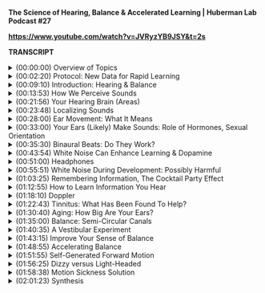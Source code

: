 **The Science of Hearing, Balance & Accelerated Learning | Huberman Lab Podcast #27**

**https://www.youtube.com/watch?v=JVRyzYB9JSY&t=2s**

**TRANSCRIPT**

<details>
<summary>(00:00:00) 	Overview of Topics </summary>
-

- Welcome to the Huberman Lab Podcast, where we discuss science and science-based tools for everyday life. I'm Andrew Huberman and I'm a professor of neurobiology and ophthalmology at Stanford School of Medicine. Today, we're going to talk all about hearing and balance and how you can use your ability to hear specific things and your balance system in order to learn anything faster. The auditory system, meaning the hearing system, and your balance system, which is called the vestibular system, interact with all the other systems of the brain and body and, used properly, can allow you to learn information more quickly, remember that information longer and with more ease and you can also improve the way you can hear. You can improve your balance. We're going to talk about tools for all of that. This is one area of science, where we understand a lot about the cells and the mechanisms in the ear and in the brain and so forth. So we're going to talk about that a little bit, and then we're going to get directly into protocols, meaning tools. We're also going to talk about ways in which the auditory and balance system suffer. We're going to talk about tinnitus, which is this ringing of the ears that, unfortunately, for people that suffer from it, they really suffer. It's very intrusive for them. We're going to talk about some treatments that can work in some circumstances and some of the more recent emerging treatments that I think many people aren't aware of. We're also going to talk about this, what seems like kind of a weird fact, which is that 70% of people, all people, make what are called otoacoustic emissions, their ears actually make noises. Chances are your ears are making noises right now, but you can't perceive them. And yet those can have an influence on other people and animals in your environment. It's a fascinating aspect of your biology. You're going to learn a lot about how your biology and brain and ears and the so-called inner ear that's associated with balance, you're going to learn a lot about how all those work, you're going to learn a lot of neuroscience. I'll even tell you what type of music to listen to. And if you listen to me, you can leverage that in order to learn faster. 
</details>

<details>
<summary>(00:02:20) 	Protocol: New Data for Rapid Learning</summary>
-

Before we begin talking about the science of hearing and balance and tools that leverage hearing and balance for learning faster, I want to provide some information about another way to learn much faster. There's a paper that was published recently. This is a paper that was published in Cell Reports, an excellent journal. It's a peer-reviewed paper from a really excellent group, looking at skill-learning. Now, previously, I've talked about how, in the attempt to learn skills, the vital thing to do is to get lots of repetitions. You've heard of the 10,000 hours thing, you've heard of lots of different strategies for learning faster, 80/20 rule and all that; the bottom line is you need to generate many, many repetitions of something that you're trying to learn. And the errors that you generate are also very important for learning. It also turns out that taking rest within the learning episode is very important. I want to be really clear what I'm referring to here. In earlier episodes, I've discussed how when you're trying to learn something it's beneficial, it's been shown in scientific studies, that if you take a 20-minute shallow nap or you simply do nothing after a period of learning, that it enhances the rates of learning and the depth of learning, your ability to learn and remember that information. 

What I'm about to describe are new data that say that you actually should be injecting rest within the learning episode. Now I'm not talking about going to sleep while learning. This is the way that the study was done: the study involved, having people learn sequences of numbers or keys on a piano. So let's use the keys on a piano example. I'm not a musician, but I think I'll get this correct. They asked people to practice a sequence of keys, G-D-F-E-G; G-D-F-E-G; G-D-F-E-G. And they would practice that either continually for a given amount of time, or they would just do that for 10 seconds, they would play G-D-F-E-G, G-D-F-E-G, G-D-F-E-G, G-D-F-E-G for 10 seconds. And then they would take a 10-second pause or rest. They would just space take a space or a period of time where they do nothing for 10 seconds then they would go back to G-D-F-E-G, G-D-F-E-G. So the two conditions, essentially, were to have people practice continually, lots of repetitions, or to inject or insert these periods of 10 seconds idle time where they're not doing anything, they're not looking at their phone, they're not focusing on anything, they're just letting their mind drift wherever it wants to go and they are not touching the keys on the keyboard. What they found was that the rates of learning, the skill acquisition and the retention of the skill was significantly faster when they injected these short periods of rest, these 10-second rest periods. And the rates of learning were, when I say significantly faster, were much, much faster. 

I'll reveal what that was in just a moment, but you might ask why would this work? Why would it be that injecting these 10-second rest periods would enhance rates of learning? What they called them was micro-offline gains because they're taking their brain offline from the learning task for a moment. Well, turns out the brain isn't going offline at all. You've probably heard of the hippocampus, the area of the brain involved in memory and the neocortex, the area of the brain that's involved in processing sensory information. Well, it turns out that during these brief periods of rest, these 10-second rest periods, the hippocampus and the cortex are active in ways such that you get a 20 times repeat of the G-D-F-E-G. It's a temporal compression, as they say. So basically, the rehearsal continues while you rest, but at 20 times the speed. So if you were normally getting just, let's just say five repetitions of G-D-F-E-G, G-D-F-E-G, G-D-F-E-G per 10 seconds. Now you multiply that times 20. In the rest periods, you've practiced it 100 times. Your brain has practiced it. We know this because they were doing brain imaging, functional imaging of these people with brain scanners while they were doing this. This is an absolutely staggering effect and it's one that, believe it or not, has been hypothesized or thought to exist for a very long time. This effect is called the spacing effect. And it was actually first proposed by Ebbington in 1885. And since then, it's been demonstrated for a huge number of different, what they call domains, in the cognitive domain. So for learning languages, in the physical domain, so for learning skills that involve a motor sequence. It's been demonstrated for a huge number of different categories of learning. 

If you want to learn all about the spacing effect and the categories of learning that it can impact, there's a wonderful review article. I'll provide a link to it. The title of the review article is parallels between spacing effects during behavioral and cellular learning. What that review really does is it ties the behavioral learning and the improvement of skill to the underlying changes in neurons that can explain that learning. I should mention that the paper that I'm referring to, the more recent paper that injects these 10-second little micro-offline gains, rest periods is the work of the laboratory of Leonard Cohen, not the musician, Leonard Cohen. He passed away, he was not a neuroscientist; a wonderful poet and musician, but not a neuroscientist. Again, the paper was published in Cell Reports and we will provide a link to the full paper as well. 

So the takeaway is if you're trying to learn something, you need to get those reps in, but one way that you can get 20 times, the number of reps in is by injecting these little 10-second periods of doing nothing. Again, during those rest periods, you really don't want to attend to anything else, as much as possible. You could close your eyes if you want, or you can just simply wait and then get right back into generating repetitions. I find these papers that Cell Reports and other journals have been publishing recently to be fascinating because they're really helping us understand what are the best protocols for learning anything. And they really leverage the fact that the brain is willing to generate repetitions for us, provided that we give it the rest that it needs. So inject rest throughout the learning period. And if you can, based on the scientific data, you would also want to take a 20-minute nap or a 20-minute decompress period where you're not doing anything after a period of learning. I think those could both synergize in order to enhance learning even further, although that hasn't been looked at yet. 
</details>

<details>
<summary>(00:09:10) 	Introduction: Hearing & Balance</summary>
-

Before we begin talking about hearing and balance, I just want to mention that this podcast is separate from my teaching and research roles at Stanford. It is, however, part of my desire and effort to bring zero-cost to consumer information about science and science related tools to the general public. In keeping with that theme, I want to thank the sponsors of today's podcast and make it clear that we only work with sponsors whose products we absolutely love, and that we think you will benefit from as well. 

Our first sponsor is Roka. Roka makes sunglasses and eyeglasses, that, in my opinion are the very highest quality available. The company was founded by two all-American swimmers from Stanford and everything about their eyeglasses and sunglasses were created with performance in mind. These eyeglasses and sunglasses have a number of features that really make them unique. First of all, they're extremely lightweight, the optical clarity of the lenses is spectacular. And for the sunglasses, they have this really great feature, which is as you move in and out of shadows, or across the day, the amount of sunshine might change, you always experience the world as clear and bright, and that can only come from really understanding how the visual system works. The visual system has all these mechanisms for adaptation and habituation. You don't need to know how those things work, but the folks at Roka clearly do because you put these glasses on and you don't even notice that they're on. They also stay on your face even if you get sweaty. They were designed to be used while active, so running and biking, et cetera or indoors. One thing that I really like about Roka eyeglasses and sunglasses is that the aesthetic is terrific. Even though they were designed for performance, unlike a lot of sunglasses out there that were designed for performance that look kind of ridiculous, kind of space-age, Roka eyeglasses and sunglasses, you could wear anywhere. The aesthetic is really clean and they have a huge number of different styles to select from. If you'd like to try Roca eyeglasses, you can go to Roka, that's R-O-K-A, .com and enter the code Huberman to save 20% off your first order. That's Roka, R-O-K-A, .com and enter the code Huberman at checkout. 

Today's podcast is also brought to us by InsideTracker. InsideTracker is a personalized nutrition platform that analyzes data from your blood and DNA to help you better understand your body and reach your health goals. I've long been a believer in getting regular blood work done for the simple reason that many of the factors that impact our immediate and long-term health can only be analyzed from a quality blood test. And now with the advent of DNA tests, we can get further insight and information into how our metabolism is working, how our brain is functioning, how our endocrine system, meaning our hormone system is functioning. One of the issues with a lot of companies and programs that involve getting blood and DNA tests, however, is that you get the information back, you don't know what to do with that information. With InsideTracker, they make all of that very easy. First of all, they can send someone to your home to take the samples, if you like or you can go to a local clinic. You get the information back and, of course, you get all the numbers and levels of hormone factors, metabolic factors, et cetera, but the dashboard at InsideTracker provides directives so that if you want to bring those numbers up or bring them down, or if you want to keep them in the same range, it points to specific regimens related to nutrition, exercise, and other lifestyle factors so you can really move around those numbers to best suit your health goals and health status. If you want to try InsideTracker, you can go to insidetracker.com/huberman, and you'll get 25% off any of InsideTracker's plans. Just use the code Huberman at checkout. 

Today's podcast is also brought to us by Headspace. Headspace is a meditation app that's backed by 25 published studies. And in addition to those, there are hundreds of studies showing that meditation is beneficial for our brain and for our body. One of the challenges, however, is maintaining a meditation practice. I started meditating a long time ago, but I found it very hard to keep that practice going. Then I discovered the Headspace meditation app and what I found was that because they have meditations that are very short, as well as some that are longer and some that are much longer, I could maintain my meditation practice. Sometimes I do a short five-minute meditation, sometimes I do 20-minute meditation, I try and meditate at least 20 minutes per day, but sometimes, some weeks, I only do it five times a week and I'll just meditate for longer. So with Headspace, you have the full palette of meditations to select from. If you want to try Headspace, you can go to headspace.com/specialoffer. And if you do that, you'll get a free one-month trial so no cost whatsoever, with their full library of meditations. So that's the best offer that they have. So, again, if you want to try Headspace and you want to get access to all their meditations for free go to headspace.com/specialoffer. 
</details>

<details>
<summary>(00:13:53) 	How We Perceive Sounds</summary>
-

Can you hear me? Can you hear me? Okay, well, if you can hear me, that's amazing because what it means is that my voice is causing little tiny changes in the airwaves wherever you happen to be. And that your ears and whatever's contained in those ears and in your brain can take those sound waves and make sense of them. And that is an absolutely fantastic and staggering feat of biology and yet we understand a lot about how that process works. So I'm going to teach it to you now in simple terms over the next few minutes. So what we call ears have a technical name. That technical name is oracles, but more often they're called pinna, the pinnas, P-I-N-N-A, pinna. And the pinnas of your ears, this outer part that is made of cartilage and stuff is arranged such that it can capture sound in the best way for your head size. We're going to talk about ear size also, cause it turns out that your ears change size across the lifespan and that how big your ears are or rather how fast your ears are changing size is a pretty good indication of how fast you're aging. 

So we'll get to that in a few minutes, but I want to talk about these things that we call ears and some of the stuff contained within them that allow us to hear. So the shape of these ears that we have is such that it amplifies high-frequency sounds. High frequency sounds, as the name suggests, is the squeakier stuff. So low frequency sound, Costello snoring in the background that's a low frequency sound or high frequency sound, okay? So we have low frequency sounds and high frequency sounds and everything in between. Now those sound waves get captured by our ears. And those sound waves, for those of you that don't maybe fully conceptualize sound waves, are literally just fluctuations or shifts in the way that air is moving toward your ear and through space. In the same way that water can have waves, air can have waves. So it's reverberation of air. Those come in through your ears and you have what's called your eardrum. And on the inside of your eardrum, there's a little bony thing that shaped like a little hammer. So attached to that eardrum, which can move back and forth like a drum, it's a little membrane, you got this hammer attached to it. And that hammer has three parts. For those of you that want to know, those three parts are called malleus, incus and stapes. But basically, you can just think about it as a hammer. So you've got this eardrum and then a hammer. And then that hammer has to hammer on something. And what it does is it hammers on a little coiled piece of tissue that we call the cochlea, sometimes called the cochlea, depending on where somebody lives in the country. So, typically, in the Midwest, on the East Coast, they call them coh-chleah. And on the West Coast, we call them caw-cochlea, same thing. So this snail-shaped structure in your inner ear is where sound gets converted into electrical signals that the brain can understand. 

But I want to just bring your attention to that little hammer because that little hammer is really, really cool. What it means is that sound waves come in through your ears, that's what's happening right now, that eardrum that you have, it's like the top of a drum. It's like a membrane, or it can move back and forth. It's not super rigid and it moves that little hammer. And then the hammer goes, doom-doom-doom-doom and hits this coil-shaped thing that we're calling the cochlea. Now the cochlea, at one end, is more rigid than the other. So one part can move really easily and the other part doesn't move very easily. And that turns out to be very important for decoding or separating sounds that are low frequency like Costello's snoring and sounds that are of high frequency, like a shriek or a shrill. And that's because within that little coil thing, we call the cochlea, you have all these tiny little what are called hair cells. Now they look like hairs, but they're not at all related to the hairs on your head or elsewhere on your body. They're just shaped like hair, so we call them hair cells. Those hair cells, if they move, send signals into the brain that a particular sound is in our environment. And if those hair cells don't move, it means that particular sound is not in our environment. 

So just to give you the mental picture of this, sound waves are coming in, because there's stuff out there, making noises like my voice; it's changing the patterns of air around you in very, very subtle ways; that information is getting funneled into your ears because your pinnas are shaped in a particular way. The eardrum then moves this little hammer and the hammer bangs on this little snail-shaped thing. And because that snail-shaped thing, at one end, is very rigid, it doesn't want to move and at the other end, it's very flexible, it can separate out high-frequency and low-frequency sounds. And the fact that this thing in your inner ear that we call the cochlea is coiled, is actually really important to understand because along its length, it varies in how rigid or flexible it is, I already mentioned that before and at the base, it's very rigid and that's where the hair cells, if they move, will make high-frequency sounds, and at the top, what's called the apex, it's very flexible and it's more like a bass drum. So basically what happens is sound waves come into your ears and then at one end of this thing that we call the cochlea, at the top, it's essentially encoding or only responding to sounds that are like, doom-doom-doom-doom. Whereas, at the bottom, it responds to high-frequency sounds like a cymbal, [clanging]. And everywhere in between, we have other frequencies, medium frequencies. 

Now this should stagger your mind. If it doesn't already, it should. Because what this means is that everything that's happening around us, whether or not it's music or voices or crying or screaming or screaming of delight from small children who are excited, 'cause they're playing or 'cause they get cake; all of that is being broken down into its component parts and then your brain is making sense of what it means. These things that I've been talking about, like the pinna of your ears and this little hammer and the cochlea, that's all purely mechanical. It has no mind of its own. It's just breaking things down into high frequencies, medium frequencies and low frequencies. And if you don't understand sound frequency, it's really simple to understand, just imagine ripples on a pond. And if those ripples are very close together, that's high frequency; they occur at high frequency. If those ripples are further apart, it's low frequency. And obviously, medium frequency is in between. So just like you can have waves in water, you can have waves in air. So that's really how it works. Now we are all familiar with light and how, if you take a prism and put it in front of light, it will split that light into its different wavelengths, its different colors, red, green, blue, et cetera. So like the Pink Floyd "Dark Side of the Moon" album, I think, has a prism and it's converting white light into all the colors, all the wavelengths that are contained in white light. Your cochlea, essentially, acts as a prism. It takes all the sound in your environment and it splits up those sounds into different frequencies. So you can think of the cochlea of your ear, sort of like a prism and then the brain takes that information and puts it back together and makes sense of it. 
</details>

<details>
<summary>(00:21:56) 	Your Hearing Brain (Areas)</summary>
-

So those hair cells in each of your two cochlea, because you have two ears, you also have two cochlea, send little wires, what we call axons that convey their patterns of activity into the brain. And there are a number of different stations within the brain that information arrives at before it gets up to the parts of your brain, where you are consciously aware. And because some of you have asked for more names and nomenclature, I'll give that to you. If you don't want a lot of detailed names, you can just ignore what I'm about to say. But, basically, the cochlea send information to what's called the spiral ganglion. A ganglion, by the way, if you're going to learn any neuroscience, just know that anytime you hear ganglion, a ganglion is just a clump, so it means a bunch of neurons. So a clump of cells. So the spiral ganglion is a bunch of neurons that the information then goes off to what are called the cochlear nuclei in the brainstem. Brainstem is down near your neck, then up to a structure that has a really cool name called the superior olive, because you have one on each side of your brain. And if I were to bring you to my lab and show you the superior olives in your brain or anyone else's brain, they look like little olives, even that little divot in them that to me, it looks like a pimiento, but they just call them the superior olive. And then the neurons in the superior olive, then they send information up to what's called the inferior colliculus, only called inferior because it sits below a structure called the superior colliculus. And then the information goes up to what's called the medial geniculate nucleus. And then up to your neocortex where you make sense of it all. 
</details>

<details>
<summary>(00:23:48) 	Localizing Sounds</summary>
-

Now you don't have to remember all that, but you should know that there are a lot of stations in which auditory information is processed before it gets up to our conscious detection. And there is a good reason for that, which is that more important than knowing what you're hearing, you need to know where it's coming from. It's vital to our survival, that if something, for instance, is falling toward us, that we know if it's coming to our right side, if it's going to hit us from behind, we have to know, for instance, if a car is coming at us from our left or from our right. And our visual system can help with that. But our auditory and our visual system collaborate to help us find and locate the position of things in space. That should come as no surprise. If you hear somebody talking off to your right, you tend to turn to your right, not to your left. If you see somebody's mouth moving in front of you, you tend to assume that the sound is going to come from right in front of you. Disruptions in this auditory hearing and visual matching are actually the basis of what's called the ventriloquism effect, which we'll talk about in a few minutes in more depth. But the ventriloquism effect can basically be described in simple terms as when you essentially think that a sound is coming from a location that it's not actually coming from. We'll talk about that in a moment but what I'd like you to realize is that one of these stations, deep in your brainstem is responsible for helping you identify where sounds are coming from through a process that's called interaural time differences. And that sounds fancy, but really, the way you know where things are coming from, what direction a car or a boss or a person is coming from is because the sound lands in one ear before the other. And you have stations in your brain, meaning you have neurons in your brain that calculate the difference in time of arrival for those sound waves in your right versus your left ear. And if they arrive at the same time, you assume that thing is making noise right in front of you. If it's off to your right, you assume it's over on your right. And if the sound arrives first to your left ear, you assume, quite correctly, that the thing is coming toward your left ear. So it's a very simple and mechanical system at the level of sound localization. But what about up and down? If you think about it, a sound coming from above is going to land on your right ear and your left ear at the same time. A sound from below is going to land on your right ear and your left ear at the same time. So the way that we know where things are in terms of what's called elevation, where they are in the up and down plane is by the frequencies. The shape of your ears actually modifies the sound depending on whether or not it's coming straight at you, from the floor or from high above. And so already at the level of your ears, you are taking information about the outside world and determining where that information is coming from. Now, this all happens very, very fast and it's subconscious but now you know why if people really want to hear something, they make a cup around their ear. They essentially make their ear into more of a fennec fox type ear. If you've ever seen those cute little fennec fox things, they have these big spiky ears, they look like a French bulldog, although the fox version version of the French bulldog. This big, tall ears, and they have excellent sound localization. And so when people lean in with their ear, with their hand like this, if you're listening to this, I'm just cupping my hand at my ear, I'm giving myself a bigger pinna. And if I do it on the left side, I can do this side. And if I really want to hear something, I do it on both sides. So this isn't just gesturing, this actually serves a mechanical role. And actually, if you want to hear where things are coming from with a much greater degree of accuracy, this can actually help because you're capturing sound waves and funneling them better. It's really remarkable, this whole system. So you've got these two ears and because of the differences in the timing of when things arrive in those two ears, as well as these differences in the frequencies that certain things sound, or I should say the differences in the frequencies that arrive at your ears, depending on whether or not the thing is above you or right in front of you or below you, you're able to make out where things are in space pretty well. 
</details>

<details>
<summary>(00:28:00) 	Ear Movement: What It Means</summary>
-

So now you're probably starting to realize that these two things on the side of our head that we call ears are there for a lot more than hanging earrings on or for other aesthetic purposes or for putting sunglasses on top of. They are very powerful devices for allowing us to capture sound waves from our environment. Now I have a question for you, which is, can you move your ears? It turns out that unlike other animals, humans are not terrifically good at moving their ears. Other animals can move their ears even independently. So Costello is pretty good at raising his ears, the two of them together, He can't really move his ear separately. Some dogs can do that really well. In fact, sighthounds and some scenthounds do that exquisitely well. Some animals like deer and other animals that really have very acute hearing will put one ear down to a very particular angle and will tilt the other one and they will actually capture information about two distant sound-making organisms, those could be hunters coming after them or other animals coming after them. They are very good at doing this. We're not so good at it. But about 60% of people, it's thought, can move their ears consciously without having to touch their ear. So can you do that? Maybe you should try it. Ask someone to look at you and see whether or not you can do it. The typical distances that people can move it is usually no more than two or three millimeters. It's subtle but can you flap your pinna with just using mental control? If you can, or if you can't, try looking all the way to your right or all the way to your left. Obviously, if you're driving a car or doing something or exercising, don't put yourself in danger right now. But if you move your eyes all the way to your left, which I'm doing now or all the way to my right, you might feel a little bit of a contraction of the muscles that control ear movement. Now I want to ask you this: can you raise one eyebrow? I'm not very good at it, I can do a little bit, but it's mostly by like cramping down my face on one side. And I certainly can't raise my right eyebrow. I can only do my left eyebrow. Trying to talk while I'm doing this, that's why it looks strange. People who can raise one eyebrow very easily, almost always, can move their ears without having to touch them. It's controlled by the same motor pathway. And there does seem to be a small, but statistically significant sex difference in the ability to move one's ears. Typically, men can do this more than women can, although plenty of women can move their ears as well. Now, if you think that is all a little strange or off topic, it's not because what we're really talking about here is a system of the brain, but also of the body of the musculature for localizing things in space. And so you might find it interesting to note that one of the things that we share very closely with other primates, with non-human primates, like macaque monkeys and chimpanzees, if you look at their ears, their ears are remarkably similar to our ears, or rather our ears are remarkably similar to their ears. The eyes of certain monkeys like macaque monkeys are remarkably similar to human eyes. This is one of the reasons why, if you look at a baby macaque monkey, it has this unbelievably human element to it. But the ears of these primates is very similar to our ears; our ears, similar to their ears. If you're interested in ear movements and what they could mean and some of the things that ear movements correlate with in other aspects of our biology, there's a nice paper, actually, a scientific paper. The author's last name is Code, C-O-D-E, it was published in 1995. I'll give a reference to that. It's a review article that discusses some of the sex differences in ear movement control, as well as the relationship between ear movements and eye movements. And it's a pretty accessible paper. It's one that I think any of you who are interested in this topic could parse fairly easily. And there's some very interesting underlying biology and some theories as to why humans would have this so-called vestigial or ancient carry-over of a system for moving our ears. 
</details>

<details>
<summary>(00:33:00) 	Your Ears (Likely) Make Sounds: Role of Hormones, Sexual Orientation</summary>
-

Now, if ear movement seems strange, next, I want to talk about a different feature of your hearing and ears that's even stranger, but that has some really interesting implications for your biology. And I'm guessing that you've not heard of this. What am I about to describe are called otoacoustic emissions. And otoacoustic emissions, as the name suggests, are sounds that your ears make. Believe it or not, 70% of people make noises with their ears, but they don't actually detect them. Like I said, you've never heard of this. Okay, that's not what I mean. But what I do mean is that 70% of people's ears are making noise that's cast out of the ear. And these otoacoustic emissions, actually, can be detected by microphones. Sometimes they can be detected by other people in the room if they have very good hearing. Now, it turns out that women or, I should be technical here, females who report themselves as heterosexual, have a higher frequency, not frequency of sound, but a higher frequency of otoacoustic emissions than do men who report themselves as heterosexual. Women who report themselves as homosexual or bisexual, make fewer otoacoustic emissions than heterosexual women. These are data that come from Dennis McFadden's lab at the University of Texas, Austin. He actually discovered these, what are called sexual dimorphisms and differences based on sexual orientation without looking for them. He was studying hearing. He's a auditory scientist and people were coming into his laboratory and they were detecting these otoacoustic emissions. And they started to notice the group differences in otoacoustic emissions. So they started asking people about their sex and about their sexual orientation. And these differences fell out of the data, as we say. And it's interesting because otoacoustic emissions are not something that we associate with sex or sexual dimorphism. But what these data really underscore is, first of all, a lot of us are making noises with our ears, some of us more than others. And that exposure to certain combinations of hormones during development are very likely shaping the way that our hearing apparati, meaning the cochlea and the pinna and all sorts of things, how those develop and how those functions throughout the lifespan. We did do an episode on hormones and sexual development, which gets much deeper into the other effects that hormones have on the developing brain and body. If you want to check out that episode, we will put a link to it in the captions. 
</details>

<details>
<summary>(00:35:30) 	Binaural Beats: Do They Work?</summary>
-

So now I want to shift to talking about ways to leverage your hearing system, your auditory system so that you can learn anything, not just auditory information, but anything faster. I get a lot of questions about so-called binaural beats. Binaural beats, as their name suggests, involve playing one frequency of sound to one ear and a different frequency of sound to the other ear. So it might be doomed, doon, doon, doon to your right ear, and it might be to ding-ding-ding-ding-ding-ding to the left ear. And the idea is that the brain will take those two frequencies of sound and because the pathways that bring information from the ears into the brain, eventually crossover, they actually share that information with both sides of the brain, that the brain will average that information and come up with this sort of intermediate frequency. And the rationale is that those intermediate frequencies place the brain into a state that is better for learning. And when I say better for learning, I want to be precise about what I mean. That could mean more focus for encoding or bringing the information in. As you may have heard me say before, we have to be alert and focused in order to learn. There is no passive learning unless we're little tiny infants. So can binaural beats make us more focused? Can binaural beats allow us to relax more if we're anxious? I know some people, they go to the dentist and the dentist offers binaural beats as they drill into your teeth and give root canals and things of that sort, probably causing some anxiety just describing those things right now. But those are available in many dental practices. Binaural beats have been thought to increase creativity, or at least they have been proposed to increase creativity. 

So what does the scientific data say about binaural beats? There are a number of different apps out there that offer binaural beats. There are a number of different programs. I think you can also even just find these on YouTube and on the internet. But typically, it's an app and you'll program in a particular outcome that you want: more focused, more creative, fall asleep, less anxious, et cetera. So what does the scientific data say? So believe it or not, the science on binaural beats is actually quite extensive and very precise. So sound waves are measured, typically, in hertz or kilohertz. I know many of you aren't familiar with thinking about things in hertz or kilohertz. But again, just remember those waves on a pond, those ripples on a pond. If they're close together, then they are of high-frequency. And if they're far apart, than they are of low frequency. So when you hear more hertz, what you're essentially hearing is higher frequency. And so if it's many more kilohertz then it's much higher frequency than if it's fewer hertz or kilohertz. And so you may have heard of these things as delta waves or theta waves or alpha waves or beta waves, et cetera. Delta waves would be big, slow waves, so low frequency. And, indeed, there is quality evidence from peer-reviewed studies that are not sponsored by companies that make binaural beat apps that tell us that delta waves like one to four hertz, so very low frequency sounds, think Costello's snoring, can help in the transition to sleep and for staying asleep. And that theta rhythms, which are more like four to eight hertz can bring the brain into a state of subtle sleep or meditation, so deeply relaxed, but not fully asleep. And then you can sort of ascend the staircase of findings here, so to speak. And you'll find evidence that alpha waves, eight to 13 hertz can increase alertness to a moderate level. That's a great state for the brain to be in for recall of existing information. And that beta waves, 15 to 20 hertz are great for bringing the brain into focus states for sustained thought or for incorporating new information and especially gamma waves, the highest frequency, the most frequent ripples of sound, so to speak, 32 to 100 hertz for learning and problem-solving. 

Now, all of this matches, or I should say, maps onto what I've said before about learning really nicely, which is that you need to be in a highly alert state in order to bring new information in, in order to access a state of mind in which you can tell your brain or the brain is telling itself, okay, I need to learn this. This is why stress and unfortunate circumstances are so memorable is because our brain gets into a really high alert system. Here, we're talking about the use of binaural beats in order to increase our level of alertness or our level of calmness. Now that's important to underscore because it's not that there's something fundamentally important about the binaural beats. They are yet another way of bringing the brain into states of deep relaxation through low frequency sound or highly alert states for focused learning with more high-frequency sound. So they are effective and I'll review a little bit of the data in detail, they're effective, but it's not that they're uniquely special for learning. It's just that they can help some people bring their brain into the state that allows them to learn better. So there are a lot of studies that allowed us to arrive, or I should say allowed the field to arrive on these parameters of slow, slow, low frequency waves are going to bring you into relaxed states, high frequency waves into more alert states. There's very good evidence for anxiety reduction from the use of binaural beats. And what's interesting is anxiety reduction seems to be most effective when the binaural beats are bringing the brain into delta, so those slow big waves like sleep, theta and alpha states. And I'll link to a couple of these studies although I will probably link more to the list that really segregates them out one by one so you can see them all next to one another. 

There's good evidence that binaural beats can be used to treat pain, chronic pain. There's three studies in peer-reviewed journals which I took a look at, and they seem to be of good quality, not sponsored research, as we say, not paid for by any specific company. Binaural beats have been shown to modestly improve cognition, attention, working memory and even creativity. But the real boost from binaural beats appears to be for anxiety reduction and pain reduction. Some people might find these beneficial for these oral surgeries, right? Believe it or not, there are people who would rather have the entire root canal or cavity drilled without Novocaine. And that's because they sometimes have a syringe phobia or something of that sort or they just don't like being numb from the Novocaine, or maybe there's an underlying medical reason. But I think most people do don't enjoy getting their teeth drilled even if they have Novocaine in there or a root canal. And so it seems that binaural beats can be effective in that environment. And you don't have to go into that sort of extreme environment to benefit from binaural beats. Binaural beats are a either relatively inexpensive thing to access, most of the apps are pretty inexpensive. I don't have a favorite binaural beats app to recommend to you. I confess I did use binaural beats a few years ago. I shifted over to other what I call NSDR, non-sleep deep rest protocols in favor of those, but many people like binaural beats and say that they benefit from them, especially while studying or learning. I think part of the reason for that relates to the ability to channel our focus when we have some background noise. And this is something I also get asked about a lot. Is it better to listen to music and have background noise when studying or is it better to have complete silence? Well, there's actually a quite good literature on this as well, but not so much as it relates to binaural beats, but rather whether or not people are listening to music, so-called white noise, brown noise; believe it or not, there's white noise and there's brown noise, there's even pink noise and how that impacts brain states that allow us to learn information better or not. 
</details>

<details>
<summary>(00:43:54) 	White Noise Can Enhance Learning & Dopamine</summary>
-

So now I'd like to talk about white noise and I want to be very clear that white noise has been shown to really enhance brain states for learning in certain individuals, in particular, in adults. But white noise actually can have a detrimental effect on auditory learning and maybe even the development of the auditory system in very young children in particular in infants. So first I'd like to talk about the beneficial effects of white noise on learning. There are some really excellent studies on this. 

The first one that I'd like to just highlight is one that's entitled: Low Intensity White Noise Improves Performance in Auditory Working Memory Task, an fMRI Study. This is a study that explored whether or not learning could be enhanced by playing white noise in the background. But the strength of the study is that they looked at some of the underlying neural circuitry and the activation of the neural circuitry in these people as they did the learning task. And what it, essentially, illustrates is that white noise, provided that white noise is of low enough intensity, meaning not super loud, not imperceptible, so not so quiet that you can't hear it, but not super loud either, it actually could enhance learning to a significant degree. And this has been shown now for a huge number of different types of learning. 

There's a terrific article as well in a somewhat obscure journal, at least, obscure to me, which is: The Effects of Noise Exposure on Cognitive Performance and Brain Activity Patterns. That's a study involving 54 subjects. They, basically, were evaluated for mental workload and attention under different levels of noise exposure, background noise and different, essentially, loudness of noise. And the reason I like this study is that they looked at different levels of noise and types of noise, and they varied a number of different things, as opposed to just doing a two-condition, either white noise or no white noise type thing. And what they found, again, is that provided the white noise is not extremely loud, it could really enhance brain function for sake of learning any number of different kinds of information. 

Now that's all great, but it really doesn't get to the deeper guts of mechanism. And as a neuroscientist, what I really want to see is not just that something has an effect. That's always nice. It's always nice to see in a nice peer-reviewed study without any kind of commercial biases that there's an effect, binaural beats can enhance learning or listening to white noise, not too loud can enhance learning. But you really want to understand mechanism because once you understand mechanism, not only does it start to make sense, but you can also imagine ways in which you could develop better tools and protocols. 

So I was very relieved to find, or I should say excited to find this study published in the Journal of Cognitive Neuroscience, this is a 2014 paper, White Noise Improves Learning by Modulating Activity in Dopaminergic Mid-Brain Regions and Right Superior Temporal Sulcus. Now I don't expect you to know what the right spirit temporal sulcus is. I don't expect you to know what the dopamine midbrain region is, but if you're like me, you probably took highlighted notice of the word dopaminergic. Dopamine is a neuromodulator, meaning it's a chemical that's released in our brain and body, but mostly in our brain that modulates, meaning controls the likelihood that certain brain areas will be active and other brain areas won't be active. And dopamine is associated with motivation. Dopamine is associated with craving. Motivation is associated with all sorts of different things, including movement but what this study so nicely shows is that white noise can really enhance the activity of neurons in what's called the substantia nigra VTA. The substantia nigra VTA is a very rich source of dopamine and that's because it's very chockablock full of dopamine neurons. It's an area of the brain that is, perhaps, the richest source of dopamine neurons. And you actually can see this brain region under the microscope if you take a slice of brain or you look at a brain without even staining it for any proteins or dopamine or anything. It's two very dark regions at the bottom of the brain. And the reason it's called substantia nigra, nigra meaning dark is because the dopamine neurons actually make something that makes those neurons dark. And so you've got these two regions down there, that contain dopamine and can release dopamine and, essentially, activate other brain regions and activate our sense of motivation and activate our sense of desire to continue focusing and learning. But you can't just snap your fingers and make them release dopamine. You actually have to trigger dopamine release from them. Now that trigger can be caused by being very excited about something or the fact that that thing gave you a lot of pleasure in the past, or you're highly motivated by fear or desire. But what's so interesting to me is that it appears that white noise itself can raise what we call the basal, the baseline levels of dopamine that are being released from this area, the substantia nigra. So now we're starting to get a more full picture of how particular sounds in our environment can increase learning. And that's, in part, I believe, through the release of dopamine from substantia nigra. So I'm not trying to shift you away from binaural beats, if that's your thing, but it does appear that turning on white noise at a low level, not too loud. You may say, "Well, how loud?" And I'll tell you in a moment, but not too loud can allow you to learn better because of the ways that it's modulating your brain chemistry. 

So how loud or how soft should that white noise be while you learn? Well, in these studies, it seemed that white noise that could be heard by the person, so it wasn't imperceptible to them, so it was loud enough that they could hear, but not so loud that they felt it was intrusive or irritating to them. So that's going to differ from person to person because people have different levels of auditory sensitivity. It's going to depend on age, going to depend on a number of different factors. So I can't tell you turn to level two on your volume controller. That's just not going to work. Also, I don't know how far you are from a given speaker in the room or if you've got earphones in your head or you've got speakers in the room or if it's coming out of your computer. I don't know those things. So what you're going to have to do is adjust that white noise to the place where it's not interfering with your ability to focus, but rather it's enhancing your ability to focus. I think a good rule of thumb is going to be to put it probably on the lower third of any kind of volume dial, as opposed to in the upper third, where it would really be blasting. 
</details>

<details>
<summary>(00:51:00) 	Headphones</summary>
-

And really blasting any noise, frankly, is not good, but that's especially not good, meaning it's especially bad if you have headphones in. I do want to mention something about headphones before I talk about white noise in the developmental context and why it can be dangerous there. When you put headphones in your ears, it has this incredible effect of making the sounds like they come from inside your head, not from out in the room. And now that might seem like kind of a duh, but that's actually really amazing, right? Your brain assumes that the sounds are coming from inside your head, as opposed from the environment that you're in the moment you put headphones in. So if you're listening to an audiobook or maybe you're listening to this podcast with headphones, that's very different than when you're listening to something out in the room and there are other sounds, other sound waves, especially if you use these noise-cancellation headphones. So if you're going to use white noise to enhance studying or learning of any kind, this also could be for skill-learning, motor skill-learning while you're exercising, my suggestion would be that if you're using headphones, to keep it quite low. This is an effect on the midbrain dopamine neurons that's a background effect of raising the baseline of dopamine release. The way that dopamine neurons fires, they're always firing; yours are firing right now, so are mine, when something exciting happens, they fire a lot. And when something disappointing happens, that firing, the release of dopamine goes down below baseline. What you're talking about here is raising your overall levels of attention and motivation, which translate to better learning by just tickling those neurons a little bit, raising the baseline firing. You're not turning up the white noise to the point where you're feeling amazing. This isn't like turning on your favorite song. This is actually the opposite. This is about getting that baseline up just a bit. So I recommend turning the volume up just a bit so that you can focus entirely on the task that you're trying to do. 

And, of course, you've turned on white noise so your attention might drift to that for a moment. Is it too loud? Is it too soft? If you can disappear into the work, so to speak, if your attention can disappear into the work, then that's probably sufficiently quiet. And for those of you that say, well, I like really loud music and if I just blast the music, then I forget about the music. I don't suggest blasting music. And this is coming from somebody who really likes loud music. I grew up with kind of a loud fast rules mentality, and if you don't know what loud fast rules means, then I can't help you, but there's a time and a place, perhaps, to listen to music loud but, especially, with headphones, you can trigger, excuse me, hearing loss quite rapidly. And unfortunately, because these hair cells that we talked about earlier, our central nervous system neurons, they do not regenerate, they do not come back. 

Now along the lines of hearing loss, I should just say that the best way to blow out your hearing for good, to eliminate your hearing is to have very loud sounds super imposed on a loud environment. So loud environments can cause hearing loss over time. So if you work at a construction site, clanging really loud, or if you work the sound board in a club or something, you are headed towards hearing loss unless you protect your hearing with earplugs and headphones. Nowadays, some of the ear plugs are very low profile, meaning you can't see them. So that's kind of nice, so you're not like the, when I was younger, like you didn't want to be the dork to go to the concert with the earplugs, but it turns out those dorks were smarter than everybody else, because they're not the ones who are craning their neck to try and hear trivial things at the age of 30 or so 'cause they blew out their hearing. So if you are working in a loud environment or you expose yourselves to a loud environment, you really want to avoid big inflections in sound above that. So loud environment plus fireworks, loud environment plus gunshot, loud environments plus very high-frequency intense sound, that's what we call the two-hit model, this is also true for concussion, that you can take a stimulus that normally would be below the threshold of injury, you add another stimulus at the same time, that would be below the threshold of injury. And then, suddenly, you killed the neurons. So I don't want to make people paranoid, but you do want to protect your hearing. It's no fun to lose your hearing. If you're going to use headphones and you feel like you want to crank it up all the way, just remember that the more that you can get out of a lower volume, meaning the longer that you can go listening to things at lower volume, the longer you'll be able to hear that music or that thing. So again, I'm not the hearing cop. That's not my job, but as somebody who's lost some of his high-frequency hearing, I can tell you it's not a pleasure. The old argument that it helps you not have to hear or listen to people that you don't want to listen to, that does it doesn't really work. They just send you text messages instead. 
</details>

<details>
<summary>(00:55:51) 	White Noise During Development: Possibly Harmful</summary>
-

So what about white noise and hearing loss in development? I know a lot of people with children have these noise machines like sound waves and things like that, that help the kids sleep. And look, I think kids getting good sleep and parents getting good sleep is vital to physical and mental health and family health. So I certainly sympathize with those needs. However, there are data that indicate that white noise during development can be detrimental to the auditory system. I don't want to frighten any parents if you played white noise to your kids, this doesn't mean that their auditory system or their speech patterns are going to be disrupted or that their interpretation of speech is going to be disrupted forever. But there are data published in the journal, Science, and Science being one of the three, APEX Journal, Science, Nature, Cell, the most stringent journals, data published in the journal, Science, some years ago, actually by a scientist who I know quite well, his name is Edward Chang, he's a medical doctor now, he's a neurosurgeon, he's actually the chair of neurosurgery at UCSF and he runs a laboratory where they study auditory learning, neuroplasticity, et cetera, he and his mentor at the time, Mike Merzenich published a paper showing that if young animals and this was in animal models were exposed to white noise, so [shushing] the very type of noise that I'm saying as a older person, and when I say older, I mean, somebody who's in their late teens, early 20s and older could benefit from listening to that at a low level in the background for sake of learning, well, they exposed very young animals to this white noise, it actually disrupted the maps of the auditory world within the brain. 

And we haven't talked about these maps yet, but I want to take a moment and talk about them and explain this effect and what it might mean for you if you have kids or if you were exposed to a lot of white noise early on. So auditory information goes up into our cortex, into these, essentially, the outside portion of our brain that's responsible for all our higher level cognition and our planning, our decision-making, et cetera, creativity and up there, we have what are called tonotopic maps. What's a tonotopic map? Well, remember the cochlea, how it's coiled and at one end, it responds to high frequencies and the other end, it responds to low frequencies? Like a piano, the keys sound different as you extend down and up the piano keys. And it's organized in a very systematic way. It's not all intermixed high frequencies and low frequencies. It's organized in a very systematic way from one end to the other. Your visual system is in, what's called a retinotopic map. So neighboring points in space off to my right, like my two fingers off to my right are mapped to neighboring points in space in my brain. And that space right in front of me is mapped to a different location in my brain, but it's systematic, it's regular. It's not random. It's not salt and pepper. It goes from high to low or from right to center to left. In the auditory system, we have what are called tonotopic maps, where frequency, high frequency to low frequency and everything in between is organized in a very systematic way. 

Now our experience of life from the time we're a baby until the time that we die is not systematic. We don't hear low frequencies at one part of the room or at one part of the day and high frequencies is another part of the room and other part of the day, they're all intermixed. But if you remember, the cochlea separates them out. Just like a prism of light separates out the different wavelengths of light, the cochlea separates out the different frequencies. And the developing brain takes those separated out frequencies and learns this relationship between itself, meaning the child and the outside world. White noise, essentially contains no tonotopic information. The frequencies are all intermixed. It's just noise. Whereas when I speak, my voice has, now I'm getting technical, but it has what's called a certain envelope, meaning it has some low frequencies and some slightly higher frequency. Like I might a voice higher, although I'm not very good at that. My voice starts to crack and I can make my voice lower, although not as low as Costello's snore. So it has an envelope, it has a container. White noise has no container. It's like all the colors of the rainbow spread out together, which is actually what you get when you get white light white noise is analogous to white light. 

So one of the reasons why hearing a lot of white noise during development for long periods of time can be detrimental to the development of the auditory system is that these tonotopic maps don't form normally; at least, they don't in experimental animals. Now, the reason I'm raising this is that many people I know, in particular, friends who have small children, they say, "I want to use a white noise machine while I sleep. But is it okay for my baby to use a white noise machine?" And I consulted with various people, scientists about this. And they said, "Well, the baby is also hearing the parent's voices and is hearing music and it's hearing the dog bark. So it's not the only thing they're hearing." However, every single person that I consulted with said, "But there's neuroplasticity during sleep. That's when the kid is sleeping. And I don't know that you'd want to expose a child to white noise the entire night, because it might degrade that tonotopic map." It might not destroy it. It might not eliminate it, but it could make it a little less clear, like taking the keys on the piano and taping a few of them together, right? So you still got the highs and lows in the appropriate order and everything in between. But when you take the keys together, you don't get the same fidelity. You don't get the same precision of the noise that comes out of that piano. 

So, again, I don't want to scare anybody, but I would say if you are in a position to make the choice of either using white noise or something similar, pink noise is just a variation. It's got a little bit more of a certain frequency, just like pink light has a little bit more of a certain wavelength than white light. If you are in a position to make choices about things, to put in a young, especially very young child's sleeping environment, white noise might be something to consider avoiding. Again, I'm not telling you what to do, but it's something to perhaps consider avoiding. I don't think most pediatricians are going to be aware of these data, but if you talk to any auditory physiologists or an audiologist or somebody who studies auditory development, I'm fairly certain that they would have opinions about that. Now, whether or not their opinions agree with mine and these folks that I consulted with or not is a separate matter. I don't know, cause I don't know them, but it's something that I felt was important enough to cue you to, especially since I've highlighted, excuse me, the opposite effect is true in adulthood. Once your auditory system has formed, once it's established these tonotopic maps, then the presence of background white noise should not be a problem at all. In fact, it shouldn't be a problem at all because you're also not attending to it. The idea is that it's playing at a low enough volume that you forget it in the background and that it's supporting learning by bringing your brain into a heightened state of alertness and, especially, this heightened state of dopamine, dopaminergic activation of the brain, which will make it easier to learn faster and easier to learn the information. 
</details>

<details>
<summary>(01:03:25) 	Remembering Information, The Cocktail Party Effect</summary>
-

So now I want to talk about auditory learning and actually how you can get better at learning information that you hear, not just information that you see on a page or motor skill learning. There are a lot of reasons to want to do this. A lot of classroom teaching, whether or not it's by Zoom or in-person is auditory in nature. Not everything is necessarily written down for us. It's also good to get better at listening or so I'm told. 

So there's a phenomenon called the cocktail party effect. Now, even if you've never been to a cocktail party, you've experienced and participated in what's called the cocktail party effect. The cocktail party effect is where you are in an environment that's rich with sound, many sound waves coming from many different sources, many different things, so in a city, in a classroom, in a car that contains people having various conversations, you somehow need to be able to attend to specific components of those sound waves, meaning you need to hear certain people and not others. The reason it's called the cocktail party effect is that you and meaning your brain are exquisitely good at creating a cone of auditory attention, a narrow band of attention with which you can extract the information you care about and wipe away or erase all the rest. 

Now this takes work, it takes attention. One of the reasons why you might come home from a loud gathering, maybe a stadium, a sports event or a cocktail party, for that matter, and feel just exhausted is because if you were listening to conversations there or trying to listen to those conversations while watching the game and people moving past you and hearing all this noise, clinking of glasses, et cetera, it takes attentional effort and the brain uses up a lot of energy just at rest, but it uses up even more energy when you are paying strong attention to something, literally caloric energy burning up things like glucose, et cetera, even if you're ketogenic, it's burning up energy. So the cocktail party effect has been studied extensively in the field of neuroscience and we now know at a mechanistic level, how one accomplishes this feat of attending to certain sounds, despite the fact that we are being bombarded with all sorts of other sounds. 

So there are a couple ways that we do this. First of all, much as with our visual system, we can expand or contract our visual field of view, so we can go from panoramic vision, see the entire scene that we are in by dilating our gaze, talked a lot about this on this podcast and elsewhere. We can, for instance, keep our head and eyes stationary or mostly stationary, you don't have to be rigid about it, and you can expand your field of view so you can see the walls and ceiling and floor, can see yourself in the environment, that's panoramic view. It's what you would accomplish without having to try at all if you went to a horizon, for instance, or we can contract our field of view, I can bring my focus to a particular location, what we call a vergence point, directly in front of me. Now I'm pointing at the camera directly in front of me. We can do that, we can expand and contract our visual field of view. Well, we can expand and contract our auditory field of view, so to speak, our auditory window. You can try this next time you are in an environment that's rich with noise, meaning lots of different sounds. You can just tune out all the noise to a background chatter. You try not focus on any one particular sound and you get the background chatter of noise. And you'll find that it's actually very relaxing in comparison to trying to listen to somebody at a cocktail party or shouting back and forth. 

Now, if you're very, very interested in that person, or getting to know them better or what they're telling you, or some combination of those things, then you'll be very motivated to do it but nonetheless, it requires energy and effort and attention. How do we do this? Well, it's actually quite simple or, at least, it's simple, in essence, although the underlying mechanisms are complex. Here, I have to credit the laboratory of a guy named Mike Wehr, W-E-H-R, up at the University of Oregon who essentially figured out that we are able to accomplish this extraction of particular sounds. We can really hear one person or a small number of people amidst a huge background of chatter because we pay attention to the onset of words, but also to the offset of words. Now, the way to visualize this is if the background noise is just like a bunch of waves of noise, it's literally just sound waves coming every frequency, low frequency, high frequency, glasses clinking together. If you've got a game, people are shouting, people are talking on their phone, there's the crack of the ball, if somebody actually manages to hit the ball, the announcer, et cetera, but whatever we were paying attention to, we set up a cone of auditory attention, a tunnel of auditory attention, where we are listening although we don't realize it, we are listening for the onset and the offset of those words. 

Now this is powerful for a couple of reasons. First of all, it's a call to arms, so to speak, to disengage your auditory system when you don't need to focus your attention on something particular. So if you are somebody, you're coming home from work, you've had a very long day and you're trying to make out a particular conversation on background noise, you might consider just not having that conversation, just letting your auditory landscape be very broad, almost like panoramic vision. If you're trying to learn how to extract sound information, it could be notes of music, it could be scales of music, it could be words spoken by somebody else, maybe somebody is telling you what you need to say for a particular speech or the information that you need to learn for a particular topic, and they're telling it to you, deliberately paying attention both to the onset and to the offset of those words can be beneficial because it is exactly the way that the auditory system likes to bring in information. So one of the more common phenomenon that I think we all experience is you go to a party or you meet somebody new and you say hi, I would say, "Hi, I'm Andrew." And they'd say, "Hi, I'm Jeff," for instance. "Great to meet you." And then a minute later, I can't remember the guy's name. Now, is it because I don't care what his name is? No, somehow the presence of other auditory information interfered. It's not that my mind was necessarily someplace else. It's that the signal-to-noise as we say wasn't high enough. Somehow the way he said it or the way it landed on my ears, which is really all that matters, when it comes down to learning, is such that it just didn't achieve high enough signal-to-noise. The noise was too high or the signal was too low or some combination of those. So the next time you ask somebody's name, remember listen to the onset of what they say and the offset. So it would be paying attention to the j in Jeff and it would be paying attention to that in f in F, in Jeff, excuse me. And chances are, you'll be able to remember that name. Now, I don't know if people who are super learners of names do this naturally or not. I don't have access to their brains. I don't think they're going to give me access to their brains either. But it's a very interesting way to take the natural biology of auditory attention and learning and apply it to scenarios where you're trying to remember either people's names or specific information. 

Now, I do acknowledge that trying to learn every word in a sentence by paying attention to its onset and offset could actually be disruptive to the learning process. So this would be more for specific attention, like you're asking directions in a city and somebody says, okay, you say you're lost and they say, okay, you're going to go two blocks down, you're going to turn left. And then you're going to see a landmark on your right. And then you're going to go in the third door on your left. That's a lot of information, at least, for me. So the way you would want to listen to that is you're going to go down the road. See, I already forgot. You're going to go left and you're just going to program and instead of just hearing the word left, you're going to think the L at the front of left and the T. You're going to left, okay. So you're coding in specific words. And what this does is this hijacks these naturally-occurring attention mechanisms that the auditory system likes to use. So a little bit of data that for auditory encoding, this kind of thing can be beneficial. There are a lot of data that attention for auditory coding is beneficial. There are a little bit of data showing that deliberately encoding auditory information this way, meaning trying to learn auditory information this way can be beneficial or can accelerate learning. And some of these features of what I'm describing here, map onto some of the work that of Mike Merzenich and others that have been designed to try and overcome things like stutter and to treat various forms of auditory learning disorders. 
</details>

<details>
<summary>(01:12:55) 	How to Learn Information You Hear</summary>
-

But more importantly, and perhaps more powerful is the work of Mike Merzenich that was done with his then graduate student, Gregg Recanzone that showed that, using the attentional system, we can actually learn much faster and we can actually activate neuroplasticity in the adult brain, something that's very challenging to do. And that the auditory system is one of the main ways in which we can access neuroplasticity more broadly. 

So I just want to take a couple of minutes and describe the work of Recanzone and Merzenich, because it's absolutely fantastic and fascinating. What they did is they had subjects try to learn auditory information, except that they told them to pay attention to particular frequencies. So now you know what frequencies are so, essentially, high-pitched sounds or low-pitched sounds. What they found was just passively listening to a bunch of stuff does not allow the brain to change and for that stuff to be remembered at all. That's not a surprise. We've all experienced the phenomenon of having someone talk and we see their mouth moving and we're like, yeah, this is really important, this is really important. We're listening. We're trying to listen. And then they walk away and we think I didn't get any of that. And you wonder whether or not it was them, maybe this is happening to you right now. You wonder whether or not it was you, you wonder whether or not you have trouble with learning or you have attention deficit. It could be any number of different things. But what Recanzone and Merzenich discovered was that if you instruct subjects to listen for particular cues within speech, or within sounds, that not only can you learn those things more quickly, but that you can remap these tonotopic maps in the cortex that I referred to earlier. You actually get changes in the neural architecture, the neural circuitry in the brain, and this can occur not only very rapidly, but they can occur in the adult brain, which prior to their work was not thought to be amenable to change. It was long thought that neuroplasticity could only occur in the developing brain, but the work of Recanzone and Merzenich in the auditory system actually was some of the first that really opened up everybody's eyes and ears to the idea that the brain can change in adulthood. 

So here's how this sort of process would work and how you might apply it. If you are trying to learn music, or you're trying to learn information that you're going to then recite, you can decide to highlight certain words or certain frequencies of sound or certain scales or certain keys on the piano, and to only focus on those for certain learning bouts. So I'll give an example that's real time for me, meaning it's happening right now. I know generally what I want to say when I arrive here, I even know specifically certain things that I want to make sure get across to you, but I don't think about every single word that I'm going to say and the precise order in which I'm going to say those things. That would be actually very disruptive because it wouldn't match my normal patterns of speech and you'd probably think I was sounding rather robotic if I were to do that. So one way that we can remember information is as we write out, for instance, something that we want to say, we can highlight particular words, we can underline those. If we're listening to somebody and they're telling us information, we can decide just to highlight particular words that they said to us and write those down. 

Now, of course, we're listening to all the information, but the work of Recanzone and Merzenich and the work of others in addition to his former student or former post-doc, I don't know which, Michael Kilgard who's now got his own lab down in Texas or others have shown that the cuing of attention to particular features of speech, particular components of speech, the way in which it increases our level of attention overall allows us to capture more of the information overall. And so I don't want this to be abstract at all. What this means is when you're listening, you don't have to listen to every word. You're already listening to every word. All the information is coming in through your ears. What you're trying to extract is particular things or themes within the content. So maybe you decide if you're listening to me that you're only going to listen to the word tools, or you're only going to listen to when my voice goes above background, you get to decide what you decide to listen to or not. And what you decide to focus on isn't necessarily as important as the fact that you're focusing. So I hope that's clear. The auditory system does this all the time with the cocktail party effect. What I'm talking about is exporting certain elements of the mechanisms of the cocktail party effect, paying attention to the onset and offset of words or particular notes within music or particular scales, or you can make it even broader and particular motifs of music or particular sentences of words or particular phrases. And in doing that, you extract more of the information overall, even though you're not paying attention to all the information at once. 
</details>

<details>
<summary>(01:18:10) 	Doppler</summary>
-

Now, I'd like to talk about a phenomenon that you've all experienced before, which is called Doppler. So the Doppler effect is the way that we experience sound when the thing that's making that sound is moving. The simplest way to explain this is to translate the sound into the visual world once again. So if you've ever seen a duck or a goose sitting in a pond or a lake and it's bobbing up and down, what you'll notice is that the ripples of water that extend out from that duck or goose are fairly regularly spaced in all directions. And that's because that duck or goose is stationary. It's moving up and down, but it's not moving forward or backward or to the side. Now, if that duck or goose were to swim forward by paddling its little webbed feet under the surface, you would immediately notice that the ripples of water that are close to and in front of that duck or goose would be closer together than the ones that trailed it, that were behind. And that is essentially what happens with sound as well. With the Doppler effect, we experience sounds that are closer to us at higher frequency, the ripples are closer together, and sounds that are further away at lower frequency, especially when they're moving past us. So if you've ever, for instance, heard a siren in the distance, [humming] that's essentially my rendition of a siren, I don't know what ambulance or police or what, passing you on a street, that is the Doppler effect. 

The Doppler effect is one of the main ways that we make out the direction that things are arriving from and their speeds and trajectories. And we get very good, from a very young age, at discerning what direction things are arriving from and the direction that they are going to pass us in. And the Doppler effect has probably saved your life many, many times. In this way, you just don't realize it because you'll step off the curb or you're driving your car and you pull to the side so that the ambulance or firetruck can go by because you heard that siren off in the distance, and then you pull away from the curb and you get back on the road in part, because you don't see it any longer, but also you don't hear any other sirens in the distance. 

Now, some animals such as bats are exquisitely good at navigating their environments according to sound. Now, we've all heard that bats don't see. That's actually not true. They actually have vision, but they just rely more heavily on their auditory system. And the way that bats navigate in the dark and the way that bats navigate using sound is through Doppler. Now, they don't simply listen to whether or not things are coming at them or moving away from them and pay attention to the Doppler like the siren example I gave for you. What they do is they generate their own sounds. So a bat, as it flies around is sending out clicks, [Andrew clicks tongue] I think that's my best bat sound or maybe it's [Andrew clicks tongue] and they're clicking, they're actually propelling sound out at a particular frequency that they know. Now, whether or not they're conscious of it, I don't know. I've never asked them. And if I did ask them, I don't think they could answer. And if they could answer, they couldn't answer in a language that I could understand. But the bat is essentially flying around, sending out sound waves, pinging its environment with sound waves of a particular frequency and then depending on the frequency of sound waves that come back, they know if they're getting closer to an object or further away from it. So if they send out sounds at a frequency of, this was much slower than it would actually occur, but let's say one every half second, [whining] and it's coming back even faster [roars] then they know they're getting closer because of the Doppler effect. And if it comes back more slowly, they know that there's nothing in front of them. So the bat is essentially navigating its world by creating these auras of sound that bounce back on to them from the various objects, trees, et cetera, buildings and people, it's kind of eerie to think about. But yes, they see you, they experience you with their sound, they sense you and they're using Doppler to accomplish it. 
</details>

<details>
<summary>(01:22:43) 	Tinnitus: What Has Been Found To Help?</summary>
-

Now I'd like to talk about ringing in the ears. This is something that I get asked about a lot. And speaking of signal-to-noise, I don't know if I get asked about it a lot, because many people suffer from ringing in their ears, or because the people who suffer from ringing in their ears suffer so much that they are more prone to ask. So it could be a sampling bias, I don't know, but I've been asked enough times and some of the experiences of discomfort that people have expressed about having this ringing of the ears really motivated me to go deep into this literature. So the ringing of the ears that one experiences is called tinnitus, not ti-nahy-tus, but tinnitus. And tinnitus can vary in intensity and it can vary according to stress levels, it can vary across the lifespan or even time of day. So it's very subject to background effects and contextual effects. So I think we all know that we should do our best to maximize healthy sleep. We did a number of episodes on that. Essentially, the first four episodes of the Huberman Lab Podcast were all about sleep and how to get better sleep. We all know that we should try and limit our stress. And we had an episode about stress and ways to mitigate stress as well. 

However, there are people, it seems, that are suffering from tinnitus, for which stress or lack of sleep just can't explain the presence of the tinnitus. Tinnitus can be caused by disruption to these hair cells that we talked about earlier or damage to the hair cells. So that's another reason why, even if you have good hearing now that you want to protect that hearing and really avoid putting yourself into these two-hit environments, environments where there's a lot of background noise, and then you add another really loud auditory stimulus. This also can happen at different times, I should mention. If you go to a concert or you listen to loud music with your headphones and then you go to a concert, or you go into a very loud work environment, the hair cells can still be vulnerable. And once those hair cells are knocked out, currently, we don't have the technology to put them back. Although many groups, including some excellent groups at Stanford and elsewhere, too, of course, are working on ways to replenish those hair cells and restore hearing. There are treatments for tinnitus that involve taking certain substances. There are medications for tinnitus. In the non-prescription landscape, which is typically what we discuss on this podcast, when we discuss taking anything, there are, essentially, four compounds for which there are quality peer-reviewed data, where there does not appear to be any overt commercial bias, meaning that nothing's reported in the papers as funding from a particular company and those are melatonin, Ginkgo bilboa, zinc and magnesium. 

Now I've talked about melatonin before. I'm personally not a fan of melatonin as a sleep aid, but there are four studies, first one entitled: The Effects of Melatonin on Tinnitus, tinnitus, excuse me, and Sleep. Second one, Treatment of Central and Sensory Neural Tinnitus with orally-administered melatonin. And then the title goes on much longer, but it's a randomized study. I'm not going to read out all these. Melatonin: Can it Stop The ringing? which is an interesting article, double-blinded study, and The Effects of Melatonin on Tinnitus. Each one of these studies has anywhere from 30 to more than 100 subjects, in one case 102 subjects; both genders as they list them out, typically, it's listed as sex, not gender in studies so it should say both sexes, but nonetheless; an age range anywhere from 30 years old, all the way up to 65 plus. I didn't see any studies of people younger than 30. All three focused on melatonin, not surprisingly, because of the titles, looking at a range of dosages anywhere from three milligrams per day, which is sort of typical of many supplements for melatonin, still much higher than one would manufacture endogenously through your own pineal gland, but three milligrams in these studies for a duration of anywhere from 30 days to much longer in some cases, six months. And all four of these studies found modest yet still statistically significant effects of taking melatonin by mouth, so it's orally-administered melatonin in reducing the severity of tinnitus. So that's compelling, at least to me. It doesn't sound like a cure. And, of course, as always, I'm not a physician, I'm a scientist, so I don't prescribe anything. I only profess things, I report to you the science. You have to decide if melatonin is right for you if you have tinnitus. And certainly, I say that both to protect myself, but also protect you. You're responsible for your health and wellbeing. And I'm not telling anyone to run out and start taking melatonin for tinnitus, but it does seem that it can have some effects in reducing its symptoms. 

Ginkgo Boaboa is an interesting compound. It's been prescribed for or recommended for many, many things, but there are a few studies, again, double-blinded studies lasting one to six months, one that has have an impressive number of subjects, 978 subjects ranging from age 18 all the way up to 65 so on and so forth that show not huge effects of Ginkgo, but as they quote, limited evidence suggests that if tinnitus is a side effect of something else, in particular, cognitive decline, so age-related tinnitus might be helped by Ginkgo Boaboa. 

I won't go through all the details of the zinc studies, but it seems that zinc supplementation at higher levels than are typical of most people's intakes of 50 milligrams per day, do appear to be able to reduce subjective symptoms of tinnitus in most of the people that took the supplemented zinc. There aren't a lot of studies on that. So I could only find one double-blinded study. It lasted anywhere from one to six months, 41 subjects, both genders listed out again here, 45 to 64, and they saw a decrease in the severity of tinnitus symptoms with 50 milligrams of elemental zinc supplementation. 

And then last but not least is the magnesium study. Again, only a single study. It's a Phase II study looking at a fairly limited number of subjects, so only 19 subjects taking 532 milligrams of elemental magnesium. For those of you that take magnesium, there's magnesium and elemental magnesium, and it's always translated on the bottle, but it was associated with a lessening of symptoms related to tinnitus. So for you tinnitus sufferers out there, you may already be aware of this, you may already be taking these things and had no positive effects, meaning they didn't help, maybe not. I hope that you'll, at least, consider these, talk to your doctor about them. I do realize that tinnitus is extremely disruptive. I can't say I empathize because I don't, from a place of experience, that is, because I don't have tinnitus, but for those of you that don't include myself, you can imagine that hearing sounds of things that aren't there and the ringing in one's ears can be very disruptive and I think would be very disruptive and explains why people with tinnitus reach out so often with questions about how to alleviate that. And I hope this information was useful to you. 
</details>

<details>
<summary>(01:30:40) 	Aging: How Big Are Your Ears?</summary>
-

I'd like to now talk about balance and our sense of balance, which is controlled by, believe it or not, our ears and things in our ears, as well as by our brain and elements of our spinal cord. But before I do that, I want to ask you another question or I would rather, I'd like to ask you to ask yourself a question and answer it, which is how big are your ears. It turns out that the ears grow our entire life. In the early stage of our life, they grow more slowly. And then as we age, they grow more quickly. You may have noticed if you have family members who are well into their 70s and 80s, and if you're fortunate, into their 90s and maybe even 100s, is that the ears of some of these individuals get very, very big, relative to their previous ear sizes. 

So it turns out that biological age can actually be measured according to ear size. Now you have to take a few measurements but there's, believe it or not, there is a formula in the scientific literature, if you know your ear circumference, so the distance around your ear, ears, plural, presumably you have two, most people do, in millimeters, so you're going to take the circumference of your ears in millimeters. How would you do this? How would you do this? Maybe you take a string and you put it around your ear, and then you measure the string. That's probably going to be easier than marching around your ear or somebody else's ear with a ruler and measuring in millimeters. So what's your ear circumference, on the outside, don't go in on the divot or anything. You're just going around as if you're going to trace the closest fitting oval, assuming your ears are oval, closest fitting oval that matches your ear circumference. Take that number in millimeters, subtract from it... Oh, excuse me, I should do this correctly. Do that for both ears, add them together, add those numbers together, divide by two, get the average for your two ears, get your average ear circumference, of course, your two ears. Then take that number in millimeters, subtract 88.1 and then whatever value that is, multiply it times 1.96 and that will tell you your biological age. 

Now why in the world would this be accurate? As we age, there are changes in number of different biological pathways. One of those pathways is the pathways related to collagen synthesis. So not only are our ears growing, but our noses are growing too, and my nose seems to be growing a lot. But then again, I did sports where I would get my nose broken, something I don't recommend. As I always point out, you don't get a nose like mine doing yoga, but nonetheless, my nose is still growing and my ears are still growing. And I suspect as I get older, if I have the good fortune of living into my 80s and 90s, my ears are going to continue to grow. A comparison between chronological age and biological age is something that's a really deep interest these days in the work of David Sinclair at Harvard Medical School and others. So called Horvath clocks that people have developed have tapped into how the epigenome and the genome can give us some insight into our biological age and how that compares to our chronological age. Most of us know our chronological age, because we know when we were born and we know where we are relative to that now. But you can start to make a little chart, if you like, about your rates of ear growth. Your rates of ear growth actually correlate pretty well with your rates of biological progression through this thing that we call life. So it's not something that we think about too often, but just like our DNA and our epigenome, and some other markers of metabolic health and hormone health relate to our age, so does our collagen synthesis. And one of the places that shows up the most is in these two little goodies on the sides of our heads, which are our ears. So even though it's a little bit of a bizarre metric, it makes perfect sense in the biological context. 
</details>

<details>
<summary>(01:35:00) 	Balance: Semi-Circular Canals</summary>
-

So let's talk about balance and how to get better at balancing. The reason why we're talking about balance and how to get better at balancing in the episode about hearing is that all the goodies that are going to allow you to do that are in your ears. They're also in your brain, but they're mostly in your ears. So as you recall from the beginning of this episode, you have two cochlea, cochleas, that are one on each side of your head. And that's a little spiral snail-shaped thing that converts sound waves into electrical signals that the rest of your brain can understand. Right next to those, you have what are called semicircular canals. The semicircular canals can be best visualized as thinking about three hula hoops with marbles in them. So imagine that you have a hula hoop and it's not filled with marbles all the way around, it's just got some marbles down there at the base. So if you were to move that hula hoop around, the marbles would move around, [shushing]. You've got three of those and each one of those hula hoops has these marbles that can move around. One of those hula hoops is positioned vertically with respect to gravity. So it's basically parallel to your nose. It sits like this, if you're watching on a video, but basically it's upright. Another one of those hula hoops is basically at a 90-degree angle to your nose. It's basically parallel to the floor if you're standing up right now, if you're seated. And the other one, it's kind of tilted about 45 degrees in between those. Now why is the system there? Well, those marbles within each one of those hula hoops can move around, but they'll only move around if your head moves in a particular way, and there are three planes or three ways that your head can move. Your head can move up and down like I'm nodding right now. So that's called pitch, it's pitching forward or pitching back. So it's a nod, up and down, or I can shake my head no, side to side. That's called a yaw. You pilots will be very familiar with this, yaw. Not yawn, yaw. And then there's roll, tilting the head from side to side, the way that a cute puppy might look at you from side to side or that if somebody doesn't really understand or believe what you're saying, they might tilt their head, very common phenomenon. I mean, nobody does that to me, but they do that to each other. So pitch, yaw and roll are the movements of the head in each of the three major planes of motion, as we say. And each one of those causes those marbles to move in one or two of the various hula hoops. So if I move my head up and down when I nod, one of those hula hoops, literally, right now, the marbles are moving back and forth. They aren't actually marbles by the way, these are little, kind of like little stones, basically, little calcium-like deposits and when they roll back and forth, they deflect little hairs, little hair cells that aren't like the hair cells that we use for measuring sound waves. They're not too different, but they are different from them, not like the hairs on our heads, but they're basically rolling past these little hair cells and causing them to deflect and when they deflect downward, the neurons, because hair cells are neurons, send information up to the brain. So if I move my head like this, there's a physical movement of these little stones in this hula hoop as I'm referring to it, but they deflect these hairs, send those hairs, which are neurons, those hair cells, send information off to the brain. If I move my head from side to side, different little stones move. If I roll my head, different stones move. This is an exquisite system that exists in all animals that have a jaw. So any fish that has a jaw has this system, a puppy has the system, any animal that has a jaw has this so-called balance system, which we call the vestibular system. One of the more important things to know about the vestibular, the balance system is that it works together with the visual system. Let's say I hear something off to my left and I swing my head over to the left to see what it is. There are two sources of information about where my head is relative to my body and I need to know that. First of all, when I quickly move my head to the side, those little stones, as I'm referring to them, I realize they're not actually stones, but as I'm referring to them, they quickly, whoom, activate those hair cells in that one semicircular canal, and send a signal off to my brain that my head just moved to the side like this, not that it went like this and pitched back or not that it tilted, but it just moved to the side. But also visual information slid past my field of view. I didn't have to think about it, but just slid past my field of view. And when those two signals combine, my eyes then lock to a particular location. 
</details>

<details>
<summary>(01:40:35) 	A Vestibular Experiment</summary>
-

Now, if this is at all complicated, you can actually uncouple these things. It's very easy to do. You can do this right now. In fact, I'd like you to do this experiment if you're not already doing something else that requires your attention. And certainly, don't do this if you're driving. You're going to sit down and you're going to move your head to the left very slowly with your eyes open. So you're going to move it very, very slowly. The whole thing should take about five, six, maybe even 10 seconds to complete. Okay, I just did it. Now, I'm going to do it very quickly. I'd like you to do it very quickly as well. Now do it slowly again. What you probably noticed is that it's very uncomfortable to do it slowly, but you can do it very quickly without much discomfort at all. You just move your head to the side. The reason is when you move your head, very slowly, those little stones at the base of that hula hoop, they don't get enough momentum to move. So you're actually not generating this signal to the brain that your head is moving. And what you'll notice is that your eyes have to go, boom, boom, boom, jumping over step-by-step. Whereas if you move your head really quickly, the signal gets off to your brain and your eyes just go boom, right to the location you want to look at. So moving your body slowly is actually very disruptive to the vestibular system. And it's very disruptive to your visual system. Now, if you've ever had the misfortune of being on a boat and you're going through big oscillations on the boat, for those of you seasick, folks that get seasick, this can actually make certain people seasick just to hear about it, those big oscillations going up and down and up and down. Those are very disruptive. We'll talk about nausea in a minute and how to offset that kind of nausea. I get pretty seasick, but there are ways that you can deal with this but this is incredible because what it means is a purely physical system of these little stones rolling around in there and directing where your eyes should go. So you can do this also just by looking up. So let's just say, you're sitting in a chair, you're going to look up towards the ceiling and your eyes will just go there. You're doing this eyes open and you look down. Now try doing it right really, really slowly. Some people even get motion sick doing this, which if you do, then just stop. Okay, so you can do this also to the side, although it works best if you're moving your head from side to side and we're nodding up and down. So what we're doing here is we're uncoupling these two mechanisms, we're pulling them apart, the visual part and the vestibular part, just to illustrate to you that, normally, these mechanisms in your inner ear tell your eyes where to go, but as well, your eyes tell your balance system, your vestibular system, how to function. 
</details>

<details>
<summary>(01:43:15) 	Improve Your Sense of Balance</summary>
-

So I'd like you to do a different experiment. I'm not going to do it right now, but basically stand up. If you get the opportunity, you can do this safely, wherever you are, you're going to stand up and you're going to look forward about 10, 12 feet. Pick a point on a wall or you can, anywhere that you like, if you're out in public, just do it anyway. Just tell them you're listening to Huberman Lab Podcasts, and someone's telling you to do it. Anyway, if you don't want to do it, don't do it. But, basically, do it. Stand on one leg and lift up the other leg. You can bend your knee, if you like and just look off into the distance about 10, 12 feet. If you can do that, if you can stand on one leg, now close your eyes, chances are you're going to suddenly feel what scientists call postural sway. You're going to start swaying around a lot. It is very hard to balance with your eyes closed. And if you think about that, it's like, why is that? That's crazy. Why would it be that it's hard to balance with your eyes closed? Well, information about the visual world also feeds back onto this vestibular system. So the vestibular system informs your vision and tells you where to move your eyes and your eyes and their positioning tell your balance system, your vestibular system how it should function. 

So there's a really cool way that you can learn to optimize balance. You're not going to try and do this by learning to balance with your eyes closed. What you can do is you can raise one leg and you can look at a short distance, maybe off to just the distance that your thumb would be if you were to reach your arm out in front of you. Although you don't necessarily have to put your thumb in front of you. So maybe just about two feet in front of you. Then while still balancing, you're going to step your vision out a further distance, and then a further distance and as far as you can possibly see in the environment that you're in. And then you're going to march it back to you. Now, what the literature shows is that this kind of balance training where you incorporate the visual system and extending out, and then marching back in the point at which you direct your visual focus, sends robust information about the relationship between your visual world and your balance system. And, of course, the balance system includes not just these hula hoops, these semicircular canals, but they communicate with the cerebellum, the so-called mini-brain, it actually means mini-brain in the back of your brain, combines that with visual information and your map of the body surface. That pattern of training is very beneficial for enhancing your ability to balance because the ability to balance is, in part, the activation of particular postural muscles, but just as much, perhaps even moreso, it's about being able to adjust those postural muscles, excuse me, it's about the ability to adjust those postural muscles as you experience changes in your visual world. And one of the most robust ways that you can engage changes in your visual world is through your own movement. And so most people are not trying to balance in place, right? They're not just trying to stand there like a statue on one leg. Most of what we think about when we think about balance is for sake of sport or dynamic balance of being able to break ourselves, when we're lunging in one particular direction to stop ourselves, that is, and then to move in another direction or for skateboarding or surfing or cycling or any number of different things, gymnastics. So the visual system is the primary input by which you develop balance, but you can't do it just with the visual system. 

So what I'm recommending is if you're interested in cultivating a sense of balance, understand the relationship between the semicircular canals, understand that they are both driving eye movements and they are driven by eye movements. It's a reciprocal relationship. And then even just two or three minutes a day, or every once in a while, even three times a week, maybe five minutes, maybe 10 minutes, you pick, but if you want to enhance balance, you have to combine changes in your visual environment with a static posture, standing on one leg and shifting your visual environment or static visual view, looking at one thing and changing your body posture. So those two things, we now know from the scientific literature, combine in order to give an enhanced sense of balance. And there's a really nice paper that was published in 2015 called Effects of Balance Training on Balance Performance. This was in healthy adults. It's a systematic review and a meta analysis. A meta analysis is when you combine a lot of literature from a lot of different papers and extract the really robust and the less robust statistical effects. So it's a really nice paper as well. There are some papers out there, for instance, comparison of static balance and the role of vision in the elite athletes. This is essentially the paper that I've extracted most of the information that I just gave you from. And that paper, and there are some others as well, but basically I distilled them down into their core components. The core components are move your vision around while staying static, still but in a balanced position like standing on one leg, could be something more complicated if you're somebody who can do more complicated movements. Unilateral movement seemed to be important, so standing on one leg as opposed to both, or trying to generate some tilt is another way to go about it or imbalance, meaning one limb asymmetrically being activated compared to the other limb. 
</details>

<details>
<summary>(01:48:55) 	Accelerating Balance</summary>
-

And then the other way to encourage or to cultivate and build up this vestibular system and your sense of balance actually involves movement itself, acceleration. So that's what we're going to talk about now. So up until now, I've been talking about balance only in the static sense, like standing on one leg for instance, but that's a very artificial situation. Even though you can train balance that way, most people who want to enhance their sense of balance for sport or dance, or some other endeavor, want to engage balance in a dynamic way, meaning moving through lots of different planes of movement, maybe even sometimes while squatting down low or jumping and landing or making trajectories that are different angles. For that, we need to consider that the vestibular system also cares about acceleration. So it cares about head position, it cares about eye position and where the eyes are and where you're looking, but it also cares about what direction you're moving and how fast. And one of the best things that you can do to enhance your sense of balance is to start to bring together your visual system, the semicircular canals of the inner ear and what we call linear acceleration. So if I move forward in space rigidly upright, it's a vastly different situation than if I'm leaning to the side. 

One of the best ways to cultivate a better sense of balance, literally, within the sense organs and the neurons and the biology of the brain is to get into modes where we are accelerating forward, typically, it's forward while also tilted with respect to gravity. Now this would be the carve on a skateboard or on a surf board or a snowboard. This would be the taking a corner on a bike while being able to lean, safely, of course, lean into the turn so that your head is actually tilted with respect to the earth. So anytime that we are rigidly upright, we aren't really exercising the vestibular system imbalance. And this is why you see people in the gym on these, one of those bouncy balls, Bocce balls are the one that the guys roll in the park. Bouncy balls, where they're balancing back and forth, that will work the small stabilizing muscles. But what I'm talking about is getting into modes where you actually tilt the body and the head with respect to earth. What I mean is with respect to Earth's gravitational pull. Now the cerebellum is a very interesting structure because not only is it involved in balance, but it's also involved in skill-learning and in generating timing of movements. It's a fascinating structure deserving of an entire episode or several episodes all on its own, but some of the outputs of the cerebellum, meaning the neurons in the cerebellum get inputs, but they also send information out. The outputs of the cerebellum are strongly linked to areas of the brain that release neuromodulators that make us feel really good, in particular, serotonin and dopamine. And this is an early emerging sub-field within neuroscience, but a lot of what are called the non-motor outputs of the cerebellum have a profound influence, not just on our ability to learn how to balance better, but also how we feel overall. So for you exercisers out there, I do hope people are getting regular healthy amounts of exercise. 
</details>

<details>
<summary>(01:51:55) 	Self-Generated Forward Motion</summary>
-

We've talked about what that means in previous episodes, so at least 150 minutes a week of endurance work, some strength training, a minimum five sets per body part to maintain musculature even if you don't want to grow muscles, you want to do that in order to maintain healthy, strengthened bones, et cetera. If you're doing that but you're only doing things like curls in the gym, squats in the gym, riding the Peloton, or even if you're outside running, and you're getting forward acceleration, but you're never actually getting tilted, you're never actually getting tilted with respect to Earth's gravitational pull, you're not really exercising and getting the most out of your nervous system. 

Activation of the cerebellum in this way of being tilted or the head being tilted and the body being tilted while in acceleration, typically forward acceleration, but sometimes side to side has a profound and positive effect on our sense of mood and wellbeing. And as I talked about in previous episode, it can also enhance our ability to learn information in the period after generating those tilts. And the acceleration. And that's because the cerebellum has these outputs to these areas of the brain that release these neuromodulators, like serotonin and dopamine. And they make us feel really good. I think this is one of the reasons why, growing up, I had some friends, some of whom might've been the world heavyweight champions of laziness for essentially everything, except they would wake up at 4:30 in the morning to go surf. They would drive, they would get up so early to go surf. It's not just surfers and some surfers, by the way, I should point out are not lazy humans. They do a lot of other things. But I knew people that couldn't be motivated to do anything, but they were highly driven to get into these experiences of forward acceleration while tilted with respect to gravity, likewise, with snowboarding or skiing or cycling. Those modes of exercise seem to have an outsized effect both on our wellbeing and our ability to translate the vestibular balance that we achieve in those endeavors to our ability to balance while doing other things, and I don't mean psychological balance necessarily. I mean physical balance. 

So for those of you that don't think of yourselves as very coordinated or with very good balance, getting into these modes of acceleration forward movement or lateral movement while getting tilted, even if you have to do it slowly, could be beneficial, I do believe, and the scientific literature points to the fact that it will be beneficial for cultivating better sense of physical balance. It can really build up the circuits of this vestibular system. And then, of course, the feel-good components of acceleration while tilted or while getting the head into different orientations relative to gravity, well, that's the explanation for roller-coasters. Some people hate roller-coasters. They make them feel nauseous. Many people love roller-coasters and one of the reasons they love roller-coasters is because of the way that when you get the body, even if you're not generating the movement, you get the body into forward acceleration and you're going upside down and tilted to the side as the tracks go from side to side and tilt, et cetera, you're getting activation of these deeper brain nuclei that trigger the release of neuromodulators that just make us feel really, really good. In fact, some people get a long arc, a long duration buzz from having gone through those experiences. Some people who hate roller-coasters are probably getting nauseous, just hearing about that. So I encourage people to get into modes of acceleration while tilted every once in a while, provided you can do it safely. It's an immensely powerful way to build up your skills in the realm of balance. And it's also, for most people, very, very pleasing. It feels really good because of the chemical relationship between forward acceleration and head tilt and body tilt. 
</details>

<details>
<summary>(01:56:25) 	Dizzy versus Light-Headed</summary>
-

Now, speaking of feeling nauseous, some people suffer from vertigo. Some people feel dizzy, some people get lightheaded. An important question to ask yourself, always, if you're feeling quote-unquote dizzy or lightheaded, is are you dizzy or are you lightheaded? Now, we're not going to diagnose anything here because there's just no way we can do that. This is essentially me shouting into a tunnel. So we don't know what's going on with each and every one of you but if ever you feel that your world is spinning, but that you can focus on your thumb, for instance, but the rest of the world is spinning and your thumb is stationary, that's called being dizzy. Now, if you feel like you're falling or that you feel like you need to get down onto the ground because you feel light-headed, that's being light-headed. And, oftentimes, with language we don't distinguish between being dizzy and being lightheaded. Now there are a lot of ways that dizziness and lightheadedness can occur. And I don't even want to begin to guess at the number of different things and ways that it could happen for those of you that suffer from it because it could be any number of them. But, oftentimes, if people are lightheaded, yes, it could be low blood sugar. It could also be that you're dehydrated. It could also be that you are low in electrolytes. We talked about this in a previous episode, but we will talk about it more in a future episode. Many people have too little sodium in their system, salt, and that's why they feel lightheaded. I have family members who, for years, thought they had disrupted blood sugar. They would get shaky, jittery, lightheaded, feel like they were nauseous, et cetera. And simply the addition of little sea salt to their water remedied the problem entirely. I don't think it's going to remedy every issue of lightheadedness out there by any stretch, but just the addition of salt, in this particular case, helped the person. And they are not alone. Many people who think that they have low blood sugar, actually are lightheaded because of low electrolytes and because of the way that salt carries water into the system and creates changes in blood volume, et cetera. Low sodium can often be a source of lightheadedness as can low blood sugar and, of course, other things as well. 
</details>

<details>
<summary>(01:58:38) 	Motion Sickness Solution</summary>
-

Now for dizziness or seasickness, we were all taught that you need to pick a point on the horizon and focus on it. But actually, that's not correct. It is true that if you are down in the cabin of a boat or you're on the lower deck and all you can see are things up close to you, that getting sloshed around, like so or the boat going up and down, like so, I think I'm getting a little seasick, even as I do this and I describe it, focusing on things close to you can be problematic. And in that case, the advice to go up on deck and get fresh air and to look off into the horizon, that part is correct. But focusing your eyes on a particular location on the horizon is effectively like trying to move very slowly as I had you do before, where you're trying to move your head very slowly while fixating on one location. Your eyes and your balance system were designed to move together. So really, what you want to do is allow your visual system to track with your vestibular system. This is why sitting in the back of an Uber or a taxi and being on your phone can make you suddenly feel very nauseous. Sometimes the cabs, particularly in New York City, they have a lot of occluders, they have a lot of stuff blocking your field of view. There's usually a little portal where you can see out to the front of the front windshield, but there's all this stuff now, televisions in the back seat and you're watching that television and the cab is moving. You're in linear acceleration, and sometimes you're taking corners, you're braking so then your vestibular system has to adjust to that. If you're looking at your phone or a book, or even if you're talking to somebody, actually, I'm starting to feel a little nauseous just talking about it. I promise I'm not going to finish this episode by vomiting at the end, at least not here, but what can happen is that you're uncoupling the visual information from your motion, from your vestibular information. You want those to be coupled. This is why a lot of people have to drive, they can't be in the passenger seat. Because when you drive, you also get what's called proprioceptive feedback. Your body is sending signals also to the vestibular system about where you are in space. When you're the passenger, you're just getting jolted around as the person is driving. And if you're looking at your phone, it's even worse. And if you're looking at the occluder between you and the two front seats, that's even worse. So this is why staring out the front windshield is great but you don't want to fixate. So, hopefully, I spared a few people and, hopefully, a few cab drivers of having people get sick in their cars or Ubers. Let your visual system and your vestibular system work together. If appropriate, get into linear acceleration, and you'll improve your sense of balance. 
</details>

<details>
<summary>(02:01:23) 	Synthesis</summary>
-

Once again, we've covered a tremendous amount of information. Now, you know how you hear, how you make sense of the sounds in your environment, how those come into your ears and how your brain processes them. In addition, we talked about things like low level white noise and even binaural beats, which can be used to enhance certain brain states, certain rhythms within the brain, and even dopamine release in ways that allow you to learn better. And we talked about the balance system and this incredible relationship between your vestibular apparatus, meaning the portions of your inner ear that are responsible for balance and your visual system and gravity. And you can use those to enhance your learning as well, as well as just to enhance your sense of balance. If you're learning from this podcast, please subscribe on YouTube, that really helps us. In addition, please leave us any comments or feedback or suggestions for future episode content on YouTube in the comment section. If you haven't already subscribed on Apple and Spotify, please do that as well. And on Apple, you have the opportunity to leave us up to a five-star review. At Apple, you can also leave us comments and feedback. During this episode, I mentioned some supplements. We partnered with Thorne because Thorne has the very highest levels of stringency with respect to the quality of their ingredients and accuracy about the amounts of those ingredients contained within their products. If you'd like to see the products that I take from Thorne, you can go to T-H-O-R-N-E dot com, slash the letter U slash Huberman. So that's thorne.com/u/huberman to see all the supplements that I take. And if you do that, you can get 20% off any of those supplements or 20% off any of the supplements that Thorne makes. For those of you that might want to support us in other ways, we have a Patreon account. It's patreon.com/andrewhuberman, and there you can support our podcast at any level that you like. In addition, if you'd like to support the podcast, please check out our sponsors mentioned at the beginning of the episode. That is absolutely the best way to support us. Last but not least, I'd like to thank you for your time and attention and desire and willingness to learn about vision and balance. And, of course, thank you for your interest in science. [tranquil music]       
</details>
